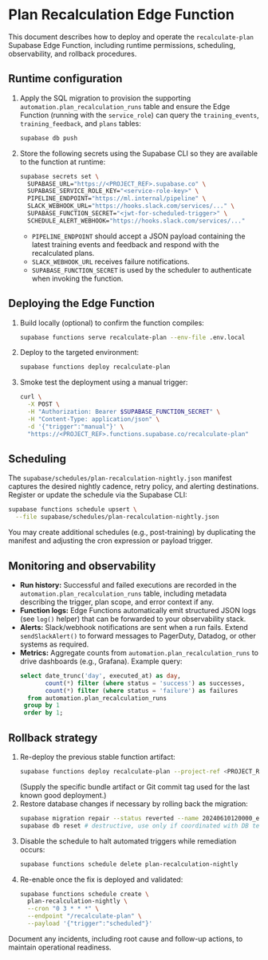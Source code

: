 # Plan Recalculation Edge Function

This document describes how to deploy and operate the `recalculate-plan` Supabase Edge Function, including runtime permissions, scheduling, observability, and rollback procedures.

## Runtime configuration

1. Apply the SQL migration to provision the supporting `automation.plan_recalculation_runs` table and ensure the Edge Function (running with the `service_role`) can query the `training_events`, `training_feedback`, and `plans` tables:
   ```bash
   supabase db push
   ```
2. Store the following secrets using the Supabase CLI so they are available to the function at runtime:
   ```bash
   supabase secrets set \
     SUPABASE_URL="https://<PROJECT_REF>.supabase.co" \
     SUPABASE_SERVICE_ROLE_KEY="<service-role-key>" \
     PIPELINE_ENDPOINT="https://ml.internal/pipeline" \
     SLACK_WEBHOOK_URL="https://hooks.slack.com/services/..." \
     SUPABASE_FUNCTION_SECRET="<jwt-for-scheduled-trigger>" \
     SCHEDULE_ALERT_WEBHOOK="https://hooks.slack.com/services/..."
   ```
   * `PIPELINE_ENDPOINT` should accept a JSON payload containing the latest training events and feedback and respond with the recalculated plans.
   * `SLACK_WEBHOOK_URL` receives failure notifications.
   * `SUPABASE_FUNCTION_SECRET` is used by the scheduler to authenticate when invoking the function.

## Deploying the Edge Function

1. Build locally (optional) to confirm the function compiles:
   ```bash
   supabase functions serve recalculate-plan --env-file .env.local
   ```
2. Deploy to the targeted environment:
   ```bash
   supabase functions deploy recalculate-plan
   ```
3. Smoke test the deployment using a manual trigger:
   ```bash
   curl \
     -X POST \
     -H "Authorization: Bearer $SUPABASE_FUNCTION_SECRET" \
     -H "Content-Type: application/json" \
     -d '{"trigger":"manual"}' \
     "https://<PROJECT_REF>.functions.supabase.co/recalculate-plan"
   ```

## Scheduling

The `supabase/schedules/plan-recalculation-nightly.json` manifest captures the desired nightly cadence, retry policy, and alerting destinations. Register or update the schedule via the Supabase CLI:

```bash
supabase functions schedule upsert \
  --file supabase/schedules/plan-recalculation-nightly.json
```

You may create additional schedules (e.g., post-training) by duplicating the manifest and adjusting the cron expression or payload trigger.

## Monitoring and observability

* **Run history:** Successful and failed executions are recorded in the `automation.plan_recalculation_runs` table, including metadata describing the trigger, plan scope, and error context if any.
* **Function logs:** Edge Functions automatically emit structured JSON logs (see `log()` helper) that can be forwarded to your observability stack.
* **Alerts:** Slack/webhook notifications are sent when a run fails. Extend `sendSlackAlert()` to forward messages to PagerDuty, Datadog, or other systems as required.
* **Metrics:** Aggregate counts from `automation.plan_recalculation_runs` to drive dashboards (e.g., Grafana). Example query:
  ```sql
  select date_trunc('day', executed_at) as day,
         count(*) filter (where status = 'success') as successes,
         count(*) filter (where status = 'failure') as failures
    from automation.plan_recalculation_runs
   group by 1
   order by 1;
  ```

## Rollback strategy

1. Re-deploy the previous stable function artifact:
   ```bash
   supabase functions deploy recalculate-plan --project-ref <PROJECT_REF> --import-map path/to/previous/import_map.json --legacy-bundle
   ```
   (Supply the specific bundle artifact or Git commit tag used for the last known good deployment.)
2. Restore database changes if necessary by rolling back the migration:
   ```bash
   supabase migration repair --status reverted --name 20240610120000_edge_function_permissions
   supabase db reset # destructive, use only if coordinated with DB team
   ```
3. Disable the schedule to halt automated triggers while remediation occurs:
   ```bash
   supabase functions schedule delete plan-recalculation-nightly
   ```
4. Re-enable once the fix is deployed and validated:
   ```bash
   supabase functions schedule create \
     plan-recalculation-nightly \
     --cron "0 3 * * *" \
     --endpoint "/recalculate-plan" \
     --payload '{"trigger":"scheduled"}'
   ```

Document any incidents, including root cause and follow-up actions, to maintain operational readiness.
